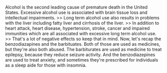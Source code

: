 Alcohol is the second leading cause of premature death in the United States.  Excessive alcohol use is associated with brain tissue loss and intellectual  impairments.  &gt;&gt; Long term alcohol use also results in problems with the liver including fatty  liver and cirrhosis of the liver.  &gt;&gt; In addition to heart attack, heart disease, hypertension, stroke, cancer and  impaired immunities which are all associated with excessive long term alcohol  use.  &gt;&gt; That's a lot of negative effects so keep that in mind. Now, let's recap the  benzodiazapines and the barbituates. Both of those are used as medicines, but  they're also both abused. The barbiturates are used as medicine to treat  epilepsy, because they reduce seizure activity. And the benzodiazepines are  used to treat anxiety, and sometimes they're prescribed for individuals as a  sleep aide for those with insomnia.  
